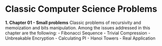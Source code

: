 # Classic Computer Science Problems
**1. Chapter 01 - Small problems**
    Classic problems of recursivity and memoization and bits manipulation. Among the issues addressed in this chapter are the following:
        - Fibonacci Sequence
        - Trivial Compression
        - Unbreakable Encryption
        - Calculating PI
        - Hanoi Towers
        - Real Application